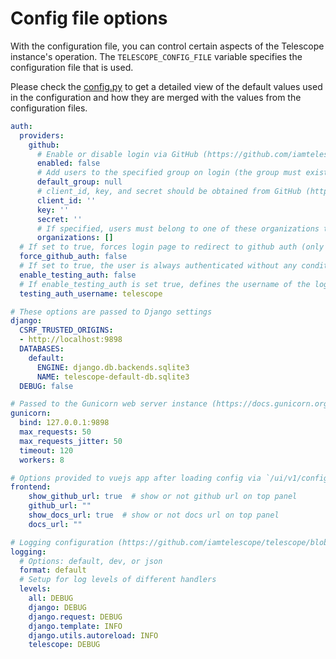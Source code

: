 # Config file options

With the configuration file, you can control certain aspects of the Telescope instance's operation.
The `TELESCOPE_CONFIG_FILE` variable specifies the configuration file that is used.

Please check the [config.py](https://github.com/iamtelescope/telescope/blob/main/backend/telescope/config.py) to get a detailed view of the default values used in the configuration and how they are merged with the values from the configuration files.

```yaml
auth:
  providers:
    github:
      # Enable or disable login via GitHub (https://github.com/iamtelescope/telescope/blob/main/backend/base/settings.py#L143-L154)
      enabled: false
      # Add users to the specified group on login (the group must exist)
      default_group: null
      # client_id, key, and secret should be obtained from GitHub (https://docs.allauth.org/en/dev/socialaccount/providers/github.html)
      client_id: ''
      key: ''
      secret: ''
      # If specified, users must belong to one of these organizations to log in.
      organizations: []
  # If set to true, forces login page to redirect to github auth (only available when github auth provider is enabled)
  force_github_auth: false
  # If set to true, the user is always authenticated without any conditions
  enable_testing_auth: false
  # If enable_testing_auth is set true, defines the username of the logged-in user
  testing_auth_username: telescope

# These options are passed to Django settings
django:
  CSRF_TRUSTED_ORIGINS:
  - http://localhost:9898
  DATABASES:
    default:
      ENGINE: django.db.backends.sqlite3
      NAME: telescope-default-db.sqlite3
  DEBUG: false

# Passed to the Gunicorn web server instance (https://docs.gunicorn.org/en/latest/settings.html) (https://github.com/iamtelescope/telescope/blob/main/backend/app.py#L25)
gunicorn:
  bind: 127.0.0.1:9898
  max_requests: 50
  max_requests_jitter: 50
  timeout: 120
  workers: 8

# Options provided to vuejs app after loading config via `/ui/v1/config` handler
frontend:
    show_github_url: true  # show or not github url on top panel
    github_url: ""
    show_docs_url: true  # show or not docs url on top panel
    docs_url: ""

# Logging configuration (https://github.com/iamtelescope/telescope/blob/main/backend/telescope/log.py#L59)
logging:
  # Options: default, dev, or json
  format: default
  # Setup for log levels of different handlers
  levels:
    all: DEBUG
    django: DEBUG
    django.request: DEBUG
    django.template: INFO
    django.utils.autoreload: INFO
    telescope: DEBUG
```
